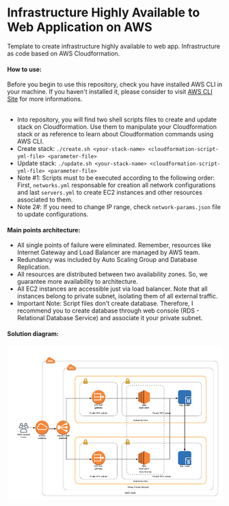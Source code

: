# Infrastructure Highly Available to Web Application on AWS
Template to create infrastructure highly available to web app. Infrastructure as code based on AWS Cloudformation.
<br/>
<h4>How to use:</h4>
Before you begin to use this repository, check you have installed AWS CLI in your machine. If you haven't installed it, please consider to visit <a href="https://docs.aws.amazon.com/cli/latest/userguide/install-bundle.html">AWS CLI Site</a> for more informations.
<br/><br/>
<ul>
  <li>Into repository, you will find two shell scripts files to create and update stack on Cloudformation. Use them to manipulate your Cloudformation stack or as reference to learn about Cloudformation commands using AWS CLI. </li>
  <li>Create stack: <code>./create.sh &#60;your-stack-name&#62; &#60;cloudformation-script-yml-file&#62; &#60;parameter-file&#62;</code></li>
  <li>Update stack: <code>./update.sh &#60;your-stack-name&#62; &#60;cloudformation-script-yml-file&#62; &#60;parameter-file&#62;</code></li>
  <li>Note #1: Scripts must to be executed according to the following order: First, <code>networks.yml</code> responsable for creation all network configurations and last <code>servers.yml</code> to create EC2 instances and other resources associated to them.</li>
  <li>Note 2#: If you need to change IP range, check <code>network-params.json</code> file to update configurations.</li>
</ul>

<h4>Main points architecture:</h4>
<ul>
  <li>All single points of failure were eliminated. Remember, resources like Internet Gateway and Load Balancer are managed by AWS team.</li>
  <li>Redundancy was included by Auto Scaling Group and Database Replication.</li>
  <li>All resources  are distributed between two availability zones. So, we guarantee more availability to architecture.</li>
  <li>All EC2 instances are accessible just via load balancer. Note that all instances belong to private subnet, isolating them of all external traffic.</li>  
  <li>Important Note: Script files don't create database. Therefore, I recommend you to create database through web console (RDS - Relational Database Service) and associate it your private subnet.</li>
</ul>
<h4>Solution diagram:</h4>
<img src="https://github.com/Waelson/web-app-high-availability-cloudformation/blob/master/Diagram-CloudFormation.png">


